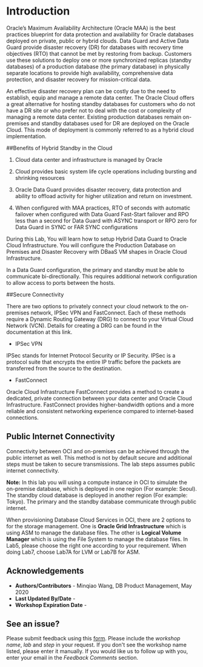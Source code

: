 # Introduction

Oracle’s Maximum Availability Architecture (Oracle MAA) is the best practices blueprint for data protection and availability for Oracle databases deployed on private, public or hybrid clouds. Data Guard and Active Data Guard provide disaster recovery (DR) for databases with recovery time objectives (RTO) that cannot be met by restoring from backup. Customers use these solutions to deploy one or more synchronized replicas (standby databases) of a production database (the primary database) in physically separate locations to provide high availability, comprehensive data protection, and disaster recovery for mission-critical data. 

An effective disaster recovery plan can be costly due to the need to establish, equip and manage a remote data center. The Oracle Cloud offers a great alternative for hosting standby databases for customers who do not have a DR site or who prefer not to deal with the cost or complexity of managing a remote data center. Existing production databases remain on-premises and standby databases used for DR are deployed on the Oracle Cloud. This mode of deployment is commonly referred to as a hybrid cloud implementation. 

##Benefits of Hybrid Standby in the Cloud 

1. Cloud data center and infrastructure is managed by Oracle 

2. Cloud provides basic system life cycle operations including bursting and shrinking resources 

3. Oracle Data Guard provides disaster recovery, data protection and ability to offload activity for higher utilization and return on investment. 

4. When configured with MAA practices, RTO of seconds with automatic failover when configured with Data Guard Fast-Start failover and RPO less than a second for Data Guard with ASYNC transport or RPO zero for Data Guard in SYNC or FAR SYNC configurations 

During this Lab, You will learn how to setup Hybrid Data Guard to Oracle Cloud Infrastructure. You will configure the Production Database on Premises and Disaster Recovery with DBaaS VM shapes in Oracle Cloud Infrastructure.

In a Data Guard configuration, the primary and standby must be able to communicate bi-directionally. This requires additional network configuration to allow access to ports between the hosts. 

##Secure Connectivity

There are two options to privately connect your cloud network to the on-premises network, IPSec VPN and FastConnect. Each of these methods require a Dynamic Routing Gateway (DRG) to connect to your Virtual Cloud Network (VCN). Details for creating a DRG can be found in the documentation at this link. 

- IPSec VPN 

IPSec stands for Internet Protocol Security or IP Security. IPSec is a protocol suite that encrypts the entire IP traffic before the packets are transferred from the source to the destination. 

- FastConnect 

Oracle Cloud Infrastructure FastConnect provides a method to create a dedicated, private connection between your data center and Oracle Cloud Infrastructure. FastConnect provides higher-bandwidth options and a more reliable and consistent networking experience compared to internet-based connections. 

## Public Internet Connectivity

Connectivity between OCI and on-premises can be achieved through the public internet as well. This method is not by default secure and additional steps must be taken to secure transmissions. The lab steps assumes public internet connectivity. 

**Note:** In this lab you will using a compute instance in OCI to simulate the on-premise database, which is deployed in one region (For example: Seoul). The standby cloud database is deployed in another region (For example: Tokyo). The primary and the standby database communicate through public internet.

When provisioning Database Cloud Services in OCI, there are 2 options to for the storage management. One is **Oracle Grid Infrastructure** which is using ASM to manage the database files. The other is **Logical Volume Manager** which is using the File System to manage the database files. In Lab5, please choose the right one according to your requirement. When doing Lab7, choose Lab7A for LVM or Lab7B for ASM.

## Acknowledgements

- **Authors/Contributors** - Minqiao Wang, DB Product Management, May 2020
- **Last Updated By/Date** - 
- **Workshop Expiration Date** - 

## See an issue?
Please submit feedback using this [form](https://apexapps.oracle.com/pls/apex/f?p=133:1:::::P1_FEEDBACK:1). Please include the *workshop name*, *lab* and *step* in your request.  If you don't see the workshop name listed, please enter it manually. If you would like us to follow up with you, enter your email in the *Feedback Comments* section. 
